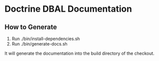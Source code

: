 # Doctrine DBAL Documentation

## How to Generate

1. Run ./bin/install-dependencies.sh
2. Run ./bin/generate-docs.sh

It will generate the documentation into the build directory of the checkout.